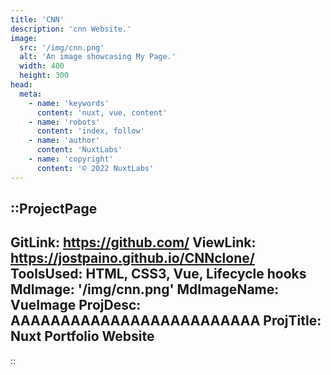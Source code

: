 ```yaml
---
title: 'CNN'
description: 'cnn Website.'
image:
  src: '/img/cnn.png'
  alt: 'An image showcasing My Page.'
  width: 400
  height: 300
head:
  meta:
    - name: 'keywords'
      content: 'nuxt, vue, content'
    - name: 'robots'
      content: 'index, follow'
    - name: 'author'
      content: 'NuxtLabs'
    - name: 'copyright'
      content: '© 2022 NuxtLabs'
---
```


::ProjectPage
---
GitLink: https://github.com/
ViewLink: https://jostpaino.github.io/CNNclone/
ToolsUsed: HTML, CSS3, Vue, Lifecycle hooks
MdImage: '/img/cnn.png'
MdImageName: VueImage
ProjDesc: AAAAAAAAAAAAAAAAAAAAAAAAA
ProjTitle: Nuxt Portfolio Website
---

::
